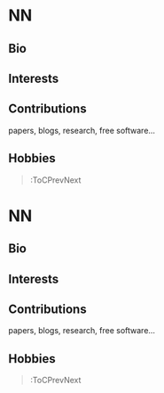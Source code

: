 # NN

## Bio

## Interests

## Contributions

papers, blogs, research, free software...

## Hobbies

> :ToCPrevNext

# NN

## Bio

## Interests

## Contributions

papers, blogs, research, free software...

## Hobbies

> :ToCPrevNext